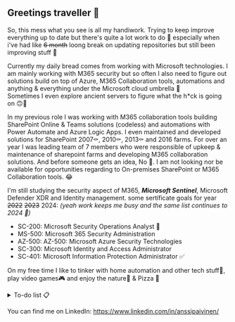 ## Greetings traveller 🖖

So, this mess what you see is all my handiwork. Trying to keep improve everything up to date but there's quite a lot work to do 🤔 especially when i've had like ~~6 month~~ loong break on updating repositories but still been improving stuff 😬

Currently my daily bread comes from working with Microsoft technologies. I am mainly working with M365 security but so often I also need to figure out solutions build on top of Azure, M365 Collaboration tools, automations and anything & everything under the Microsoft cloud umbrella 💪  
Sometimes I even explore ancient servers to figure what the h*ck is going on 🙃🫠

In my previous role I was working with M365 collaboration tools building SharePoint Online & Teams solutions (codeless) and automations with Power Automate and Azure Logic Apps. I even maintained and developed solutions for SharePoint 2007⚰️, 2010⚰️, 2013⚰️ and 2016 farms. For over an year I was leading team of 7 members who were responsible of upkeep & maintenance of sharepoint farms and developing M365 collaboration solutions. 
And before someone gets an idea, No 🚫. I am not looking nor be available for opportunities regarding to On-premises SharePoint or M365 Collaboration tools. 😂

I'm still studying the security aspect of M365, ***Microsoft Sentinel***, Microsoft Defender XDR and Identity management.
some sertificate goals for year ~~2022~~ ~~2023~~ 2024:  _(yeah work keeps me busy and the same list continues to 2024 🤭)_
* SC-200: Microsoft Security Operations Analyst 📌 <!-- ✅ -->
* MS-500: Microsoft 365 Security Administration
* AZ-500: AZ-500: Microsoft Azure Security Technologies
* SC-300: Microsoft Identity and Access Administrator
* SC-401: Microsoft Information Protection Administrator ✅

<!--
some tech keywords what describes my work monthly routine
![Teams word cloud keywords poll](/img/keywords_faded.png)
-->
On my free time I like to tinker with home automation and other tech stuff🤖, play video games🎮 and enjoy the nature🍃 & Pizza 🍕


<details>
  <summary>To-do list 📋</summary>
  <ul>
    <li>Backup Home Assistant customizations to a repository</li>
    <li>Sort out powershell scripts to a repository</li>
    <li>Start and maintain microsoft sentinel repository</li>
    <li>Improve this this readme.</li>
  </ul>
</details>



You can find me on LinkedIn: https://www.linkedin.com/in/anssipaivinen/
